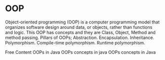 # OOP

Object-oriented programming (OOP) is a computer programming model that organizes software design around data, or objects, rather than functions and logic. This OOP has concepts and they are Class, Object, Method and method passing. Pillars of OOPs; Abstraction. Encapsulation. Inheritance. Polymorphism. Compile-time polymorphism. Runtime polymorphism.

<ResourceGroupTitle>Free Content</ResourceGroupTitle>
<BadgeLink colorScheme='yellow' badgeText='Read' href='https://www.javatpoint.com/java-oops-concepts'>OOPs in Java</BadgeLink>
<BadgeLink colorScheme='yellow' badgeText='Read' href='https://www.google.com/amp/s/www.geeksforgeeks.org/object-oriented-programming-oops-concept-in-java/amp/'>OOPs concepts in java</BadgeLink>
<BadgeLink colorScheme='purple' badgeText='Watch' href='https://youtu.be/7GwptabrYyk'>OOPs concepts in Java</BadgeLink>
